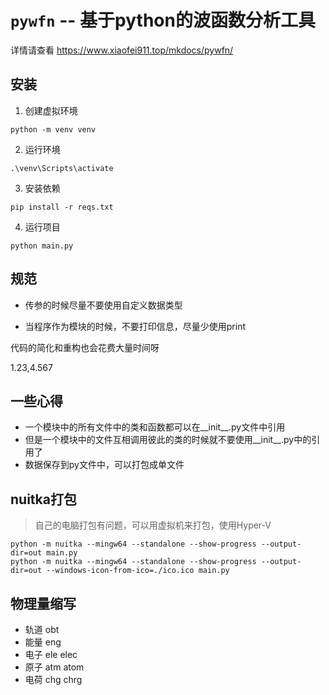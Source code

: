 # `pywfn` -- 基于python的波函数分析工具

详情请查看 https://www.xiaofei911.top/mkdocs/pywfn/


## 安装
1. 创建虚拟环境
```
python -m venv venv
```
2. 运行环境
```
.\venv\Scripts\activate
```
3. 安装依赖
```
pip install -r reqs.txt
```
4. 运行项目
```
python main.py
```


## 规范
- 传参的时候尽量不要使用自定义数据类型

- 当程序作为模块的时候，不要打印信息，尽量少使用print

代码的简化和重构也会花费大量时间呀

1.23,4.567

## 一些心得
- 一个模块中的所有文件中的类和函数都可以在__init__.py文件中引用
- 但是一个模块中的文件互相调用彼此的类的时候就不要使用__init__.py中的引用了
- 数据保存到py文件中，可以打包成单文件

## nuitka打包
> 自己的电脑打包有问题，可以用虚拟机来打包，使用Hyper-V

```
python -m nuitka --mingw64 --standalone --show-progress --output-dir=out main.py
python -m nuitka --mingw64 --standalone --show-progress --output-dir=out --windows-icon-from-ico=./ico.ico main.py
```

## 物理量缩写
- 轨道 obt
- 能量 eng
- 电子 ele elec
- 原子 atm atom
- 电荷 chg chrg